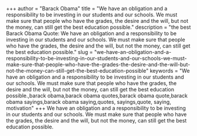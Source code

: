 +++
author = "Barack Obama"
title = "We have an obligation and a responsibility to be investing in our students and our schools. We must make sure that people who have the grades, the desire and the will, but not the money, can still get the best education possible."
description = "the best Barack Obama Quote: We have an obligation and a responsibility to be investing in our students and our schools. We must make sure that people who have the grades, the desire and the will, but not the money, can still get the best education possible."
slug = "we-have-an-obligation-and-a-responsibility-to-be-investing-in-our-students-and-our-schools-we-must-make-sure-that-people-who-have-the-grades-the-desire-and-the-will-but-not-the-money-can-still-get-the-best-education-possible"
keywords = "We have an obligation and a responsibility to be investing in our students and our schools. We must make sure that people who have the grades, the desire and the will, but not the money, can still get the best education possible.,barack obama,barack obama quotes,barack obama quote,barack obama sayings,barack obama saying,quotes, sayings,quote, saying, motivation"
+++
We have an obligation and a responsibility to be investing in our students and our schools. We must make sure that people who have the grades, the desire and the will, but not the money, can still get the best education possible.
